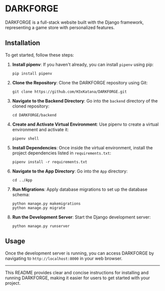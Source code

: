 

# DARKFORGE

DARKFORGE is a full-stack website built with the Django framework, representing a game store with personalized features.

## Installation

To get started, follow these steps:

1. **Install pipenv**: If you haven't already, you can install `pipenv` using pip:
   
   ```
   pip install pipenv
   ```

2. **Clone the Repository**: Clone the DARKFORGE repository using Git:

   ```
   git clone https://github.com/H3xKatana/DARKFORGE.git
   ```

3. **Navigate to the Backend Directory**: Go into the `backend` directory of the cloned repository:

   ```
   cd DARKFORGE/backend
   ```

4. **Create and Activate Virtual Environment**: Use pipenv to create a virtual environment and activate it:

   ```
   pipenv shell
   ```

5. **Install Dependencies**: Once inside the virtual environment, install the project dependencies listed in `requirements.txt`:

   ```
   pipenv install -r requirements.txt
   ```

6. **Navigate to the App Directory**: Go into the `App` directory:

   ```
   cd ../App
   ```

7. **Run Migrations**: Apply database migrations to set up the database schema:

   ```
   python manage.py makemigrations
   python manage.py migrate
   ```

8. **Run the Development Server**: Start the Django development server:

   ```
   python manage.py runserver
   ```

## Usage

Once the development server is running, you can access DARKFORGE by navigating to `http://localhost:8000` in your web browser.

---

This README provides clear and concise instructions for installing and running DARKFORGE, making it easier for users to get started with your project.